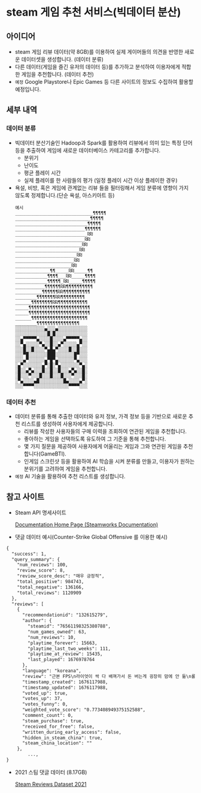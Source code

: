 # steam 게임 추천 서비스(빅데이터 분산)

## 아이디어

- steam 게임 리뷰 데이터(약 8GB)를 이용하여 실제 게이머들의 의견을 반영한 새로운 데이터셋을 생성합니다. (데이터 분류)
- 다른 데이터(게임을 즐긴 유저의 데이터 등)를 추가하고 분석하여 이용자에게 적합한 게임을 추천합니다. (데이터 추천)
- `예정` Google Playstore나 Epic Games 등 다른 사이트의 정보도 수집하여 활용할 예정입니다.

## 세부 내역

### 데이터 분류

- 빅데이터 분산기술인 Hadoop과 Spark를 활용하여 리뷰에서 의미 있는 특정 단어 등을 추출하여 게임에 새로운 데이터베이스 카테고리를 추가합니다.
  - 분위기
  - 난이도
  - 평균 플레이 시간
  - 실제 플레이를 한 사람들의 평가 (일정 플레이 시간 이상 플레이한 경우)
- 욕설, 비방, 혹은 게임에 관계없는 리뷰 들을 필터링해서 게임 분류에 영향이 가지 않도록 정제합니다.(단순 욕설, 아스키아트 등)
  ```
  예시
  _____________________________¶¶¶¶¶
  ____________________________¶¶¶¶¶
  ___________________________¶¶¶¶¶
  __________________________¶¶¶¶¶¶
  ___________________________₪₪
  __________________________₪₪
  _________________________₪₪
  ________________________₪₪
  _______________________₪₪
  ______________________₪₪
  _____________________₪₪
  _____________¶¶_____₪₪_____¶¶
  ____________¶¶¶¶___₪₪_____¶¶¶¶
  ____________¶¶¶¶¶_₪₪_____¶¶¶¶¶
  ___________¶¶¶¶¶¶₪₪¶¶¶¶¶¶¶¶¶¶
  __________¶¶¶¶¶¶₪₪¶¶¶¶¶¶¶¶¶¶
  ________¶¶¶¶¶¶¶₪₪¶¶¶¶¶¶¶¶¶
  ______¶¶¶¶¶¶¶¶₪₪¶¶¶¶¶¶¶¶¶¶¶
  _____¶¶¶¶¶¶¶¶¶¶¶¶¶¶¶¶¶¶¶¶¶¶¶
  _____¶¶¶¶¶¶¶¶¶¶¶¶¶¶¶¶¶¶¶¶¶¶¶
  ______¶¶¶¶¶¶¶¶¶¶¶¶¶¶¶¶¶¶¶¶¶
  ________¶¶¶¶¶¶¶¶¶¶¶¶¶¶¶¶
  ░░░░░░░░░░░▄░░░▄░░░░░░░░░░░
  ░░░░░░░░░░░░█░█░░░░░░░░░░░░
  ░░▄▀▀▀▀▀▄░░░░█░░░░▄▀▀▀▀▀▄░░
  ░░▀▄░░░░░▀▄░░█░░▄▀░░░░░▄▀░░
  ░░░█░░█░░░░▀▄█▄▀░░░░█░░█░░░
  ░░░▀█░░░░░░░███░░░░░░░█▀░░░
  ░░░▄▀░░░░░░▄▀█▀▄░░░░░░▀▄░░░
  ░▄▀░░░░░░░▄▀░█░▀▄░░░░░░░▀▄░
  ░█░░▄▀▄░░░█░░█░░█░░░▄▀▄░░█░
  ░█░░░▀░░░█░░░█░░░█░░░▀░░░█░
  ░▀▄░░░░▄█░░░░░░░░░█▄░░░░▄▀░
  ░░░▀▀▀▀░░░░░░░░░░░░░▀▀▀▀░░░
  ```

### 데이터 추천

- 데이터 분류를 통해 추출한 데이터와 유저 정보, 가격 정보 등을 기반으로 새로운 추천 리스트를 생성하여 사용자에게 제공합니다.
  - 리뷰를 작성한 사용자들의 구매 이력을 조회하여 연관된 게임을 추천합니다.
  - 좋아하는 게임을 선택하도록 유도하여 그 기준을 통해 추천합니다.
  - 몇 가지 질문을 제공하여 사용자에게 어울리는 게임과 그와 연관된 게임을 추천합니다(GameBTI).
  - 인게임 스크린샷 등을 활용하여 AI 학습을 시켜 분류를 만들고, 이용자가 원하는 분위기를 고려하여 게임을 추천합니다.
- `예정` AI 기술을 활용하여 추천 리스트를 생성합니다.

## 참고 사이트

- Steam API 명세사이트
    
    [Documentation Home Page (Steamworks Documentation)](https://partner.steamgames.com/doc/home)
    
- 댓글 데이터 예시(Counter-Strike Global Offensive 를 이용한 예시)

```markdown
{
  "success": 1,
  "query_summary": {
    "num_reviews": 100,
    "review_score": 8,
    "review_score_desc": "매우 긍정적",
    "total_positive": 984743,
    "total_negative": 136166,
    "total_reviews": 1120909
  },
  "reviews": [
    {
      "recommendationid": "132615279",
      "author": {
        "steamid": "76561198325380788",
        "num_games_owned": 63,
        "num_reviews": 10,
        "playtime_forever": 15663,
        "playtime_last_two_weeks": 111,
        "playtime_at_review": 15435,
        "last_played": 1676978764
      },
      "language": "koreana",
      "review": "근본 FPS\n라이엇이 싹 다 배껴가서 돈 버는게 굉장히 맘에 안 듦\n롤은 도타2 배끼고 롤토체스는 오토체스 배끼고 발로란트는 csgo 배끼고\n자력으로 만드는 게임이 없음 ㅋㅋ\n",
      "timestamp_created": 1676117988,
      "timestamp_updated": 1676117988,
      "voted_up": true,
      "votes_up": 37,
      "votes_funny": 0,
      "weighted_vote_score": "0.773408949375152588",
      "comment_count": 0,
      "steam_purchase": true,
      "received_for_free": false,
      "written_during_early_access": false,
      "hidden_in_steam_china": true,
      "steam_china_location": ""
    },
		...,
}
```

- 2021 스팀 댓글 데이터 (8.17GB)
    
    [Steam Reviews Dataset 2021](https://www.kaggle.com/datasets/najzeko/steam-reviews-2021?resource=download)
